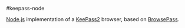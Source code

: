 #keepass-node

[Node.js](http://nodejs.org/) implementation of a [KeePass2](http://www.keepass.info/) browser, based on [BrowsePass](http://bitbucket.org/namn/browsepass).
